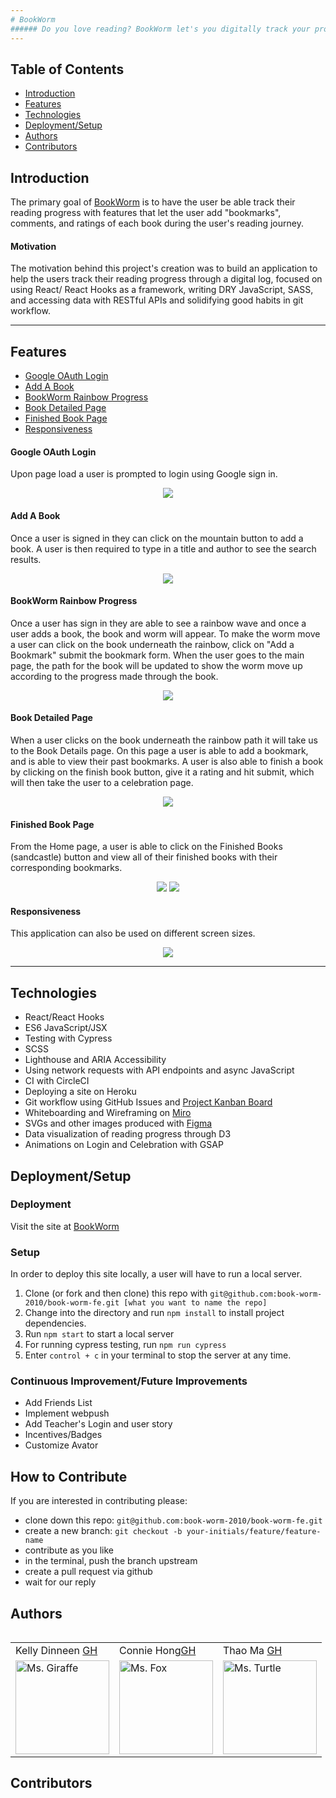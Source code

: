 ```yaml
---
# BookWorm
###### Do you love reading? BookWorm let's you digitally track your progress from start to finish.
---
```

## Table of Contents
* [Introduction](#introduction)
* [Features](#features)
* [Technologies](#technologies)
* [Deployment/Setup](#deployment)
* [Authors](#authors)
* [Contributors](#contributors)


## Introduction
The primary goal of [BookWorm](https://github.com/book-worm-2010/book-worm-fe) is to have the user be able track their reading progress with features that let the user add "bookmarks", comments, and ratings of each book during the user's reading journey.

#### Motivation
The motivation behind this project's creation was to build an application to help the users track their reading progress through a digital log, focused on using React/ React Hooks as a framework, writing DRY JavaScript, SASS, and accessing data with RESTful APIs and solidifying good habits in git workflow.

---
## Features
* [Google OAuth Login](#google-oauth-login)
* [Add A Book](#add-a-book)
* [BookWorm Rainbow Progress](#bookworm-rainbow-progress)
* [Book Detailed Page](#book-detailed-page)
* [Finished Book Page](#finished-book-page)
* [Responsiveness](#responsiveness)

#### Google OAuth Login
Upon page load a user is prompted to login using Google sign in.

<p align = "center">
<img src="https://media.giphy.com/media/L6ic2xamDDCuQBbah8/giphy.gif">
</p>

#### Add A Book
Once a user is signed in they can click on the mountain button to add a book. A user is then required to type in a title and author to see the search results.

<p align = "center">
<img src="https://media.giphy.com/media/gGzqOAzNsY91sSfthN/giphy.gif">
</p>

#### BookWorm Rainbow Progress
Once a user has sign in they are able to see a rainbow wave and once a user adds a book, the book and worm will appear. To make the worm move a user can click on the book underneath the rainbow, click on "Add a Bookmark" submit the bookmark form.  When the user goes to the main page, the path for the book will be updated to show the worm move up according to the progress made through the book. 

<p align = "center">
<img src="https://media.giphy.com/media/B5Z0aqRjFGFYBfdrLU/giphy.gif">
</p>

#### Book Detailed Page
When a user clicks on the book underneath the rainbow path it will take us to the Book Details page. On this page a user is able to add a bookmark, and is able to view their past bookmarks. A user is also able to finish a book by clicking on the finish book button, give it a rating and hit submit, which will then take the user to a celebration page.

<p align = "center">
<img src="https://media.giphy.com/media/3Yqf0muInuar45m66D/giphy.gif">
</p>

#### Finished Book Page
From the Home page, a user is able to click on the Finished Books (sandcastle) button and view all of their finished books with their corresponding bookmarks.

<p align = "center">
<img src="https://media.giphy.com/media/voGg7resHgrPRdcd2U/giphy.gif">
<img src="https://media.giphy.com/media/8fPJoHHTYotEthZOp7/giphy.gif">
</p>

#### Responsiveness
This application can also be used on different screen sizes.

<p align = "center">
<img src="https://media.giphy.com/media/kL9nAsL4hcdy2lswGf/giphy.gif">
</p>

---
## Technologies
 - React/React Hooks
 - ES6 JavaScript/JSX
 - Testing with Cypress
 - SCSS 
 - Lighthouse and ARIA Accessibility
 - Using network requests with API endpoints and async JavaScript
 - CI with CircleCI
 - Deploying a site on Heroku
 - Git workflow using GitHub Issues and [Project Kanban Board](https://github.com/orgs/book-worm-2010/projects/1)
 - Whiteboarding and Wireframing on [Miro](https://miro.com/app/board/o9J_lL-OKeM=/)
 - SVGs and other images produced with [Figma](https://www.figma.com/file/7DEdkyuOz7P1MeEDgIqwoi/BookWorm?node-id=115%3A0)
 - Data visualization of reading progress through D3
 - Animations on Login and Celebration with GSAP
 
## Deployment/Setup

### Deployment
Visit the site at [BookWorm](https://book-worm-2.herokuapp.com/)

### Setup
In order to deploy this site locally, a user will have to run a local server.

  1. Clone (or fork and then clone) this repo with  `git@github.com:book-worm-2010/book-worm-fe.git [what you want to name the repo]`
  2. Change into the directory and run `npm install` to install project dependencies.
  3. Run `npm start` to start a local server 
  5. For running cypress testing, run ```npm run cypress``` 
  6. Enter `control + c` in your terminal to stop the server at any time.

### Continuous Improvement/Future Improvements
  * Add Friends List
  * Implement webpush
  * Add Teacher's Login and user story
  * Incentives/Badges
  * Customize Avator

## How to Contribute
If you are interested in contributing please:
- clone down this repo: `git@github.com:book-worm-2010/book-worm-fe.git`
- create a new branch: `git checkout -b your-initials/feature/feature-name`
- contribute as you like
- in the terminal, push the branch upstream
- create a pull request via github
- wait for our reply

## Authors
<table>
  <table>
    <tr>
      <td> Kelly Dinneen <a href="https://github.com/kellydinneen">GH</td>
      <td> Connie Hong<a href="https://github.com/conconartist">GH</td>
      <td> Thao Ma <a href="https://github.com/thaomonster">GH</td>
  </tr>
 <td><img src="https://avatars.githubusercontent.com/u/70412553?v=4" alt="Ms. Giraffe"
 width="150" height="auto" /></td>
 <td><img src="https://avatars.githubusercontent.com/u/67291333?v=4" alt="Ms. Fox"
 width="150" height="auto" /></td>
 <td><img src="https://avatars.githubusercontent.com/u/67611512?v=4" alt="Ms. Turtle"
 width="150" height="auto" /></td>
</table>

## Contributors

